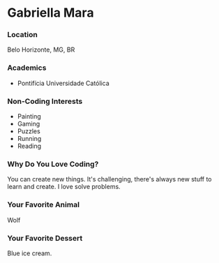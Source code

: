 # Gabriella Mara

### Location
Belo Horizonte, MG, BR 

### Academics
- Pontifícia Universidade Católica

### Non-Coding Interests
- Painting
- Gaming
- Puzzles 
- Running
- Reading

### Why Do You Love Coding?
You can create new things. It's challenging, there's always new stuff to learn and create. I love solve problems.

### Your Favorite Animal
Wolf

### Your Favorite Dessert
Blue ice cream.